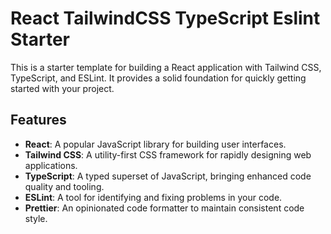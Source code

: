 # React TailwindCSS TypeScript Eslint Starter

This is a starter template for building a React application with Tailwind CSS, TypeScript, and ESLint. It provides a solid foundation for quickly getting started with your project.

## Features

- **React**: A popular JavaScript library for building user interfaces.
- **Tailwind CSS**: A utility-first CSS framework for rapidly designing web applications.
- **TypeScript**: A typed superset of JavaScript, bringing enhanced code quality and tooling.
- **ESLint**: A tool for identifying and fixing problems in your code.
- **Prettier**: An opinionated code formatter to maintain consistent code style.

